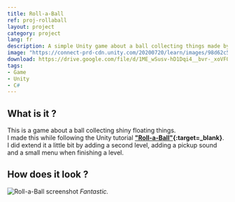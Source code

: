 ```yaml
---
title: Roll-a-Ball
ref: proj-rollaball
layout: project
category: project
lang: fr
description: A simple Unity game about a ball collecting things made by following a tutorial.
image: "https://connect-prd-cdn.unity.com/20200720/learn/images/98d62c5a-f856-4b1f-ae9f-d92fc780aa8a_MASTER.png.200x0x1.webp"
download: https://drive.google.com/file/d/1ME_wSusv-hD1Dqi4__bvr-_xoVFQh955/view?usp=sharing
tags:
- Game
- Unity
- C#
---
```


## What is it ?

This is a game about a ball collecting shiny floating things.  
I made this while following the Unity tutorial **["Roll-a-Ball"](https://learn.unity.com/project/roll-a-ball){:target=_blank}**.  
I did extend it a little bit by adding a second level, adding a pickup sound and a small menu when finishing a level.

## How does it look ?

![Roll-a-Ball screenshot](https://i.imgur.com/Oc5uYKK.png)
*Fantastic.*
